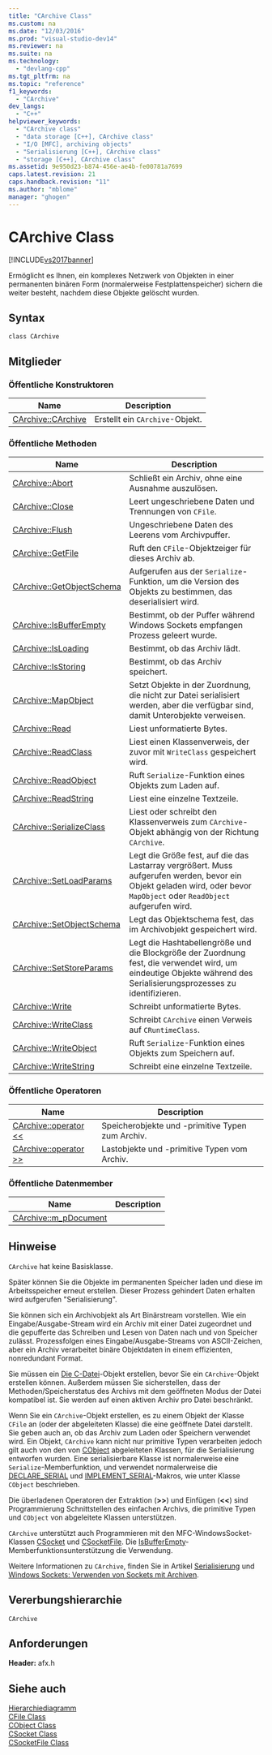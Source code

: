 ```yaml
---
title: "CArchive Class"
ms.custom: na
ms.date: "12/03/2016"
ms.prod: "visual-studio-dev14"
ms.reviewer: na
ms.suite: na
ms.technology: 
  - "devlang-cpp"
ms.tgt_pltfrm: na
ms.topic: "reference"
f1_keywords: 
  - "CArchive"
dev_langs: 
  - "C++"
helpviewer_keywords: 
  - "CArchive class"
  - "data storage [C++], CArchive class"
  - "I/O [MFC], archiving objects"
  - "Serialisierung [C++], CArchive class"
  - "storage [C++], CArchive class"
ms.assetid: 9e950d23-b874-456e-ae4b-fe00781a7699
caps.latest.revision: 21
caps.handback.revision: "11"
ms.author: "mblome"
manager: "ghogen"
---
```

# CArchive Class
[!INCLUDE[vs2017banner](../../assembler/inline/includes/vs2017banner.md)]

Ermöglicht es Ihnen, ein komplexes Netzwerk von Objekten in einer permanenten binären Form \(normalerweise Festplattenspeicher\) sichern die weiter besteht, nachdem diese Objekte gelöscht wurden.  
  
## Syntax  
  
```  
class CArchive  
```  
  
## Mitglieder  
  
### Öffentliche Konstruktoren  
  
|Name|Description|  
|----------|-----------------|  
|[CArchive::CArchive](../Topic/CArchive::CArchive.md)|Erstellt ein `CArchive`\-Objekt.|  
  
### Öffentliche Methoden  
  
|Name|Description|  
|----------|-----------------|  
|[CArchive::Abort](../Topic/CArchive::Abort.md)|Schließt ein Archiv, ohne eine Ausnahme auszulösen.|  
|[CArchive::Close](../Topic/CArchive::Close.md)|Leert ungeschriebene Daten und Trennungen von `CFile`.|  
|[CArchive::Flush](../Topic/CArchive::Flush.md)|Ungeschriebene Daten des Leerens vom Archivpuffer.|  
|[CArchive::GetFile](../Topic/CArchive::GetFile.md)|Ruft den `CFile`\-Objektzeiger für dieses Archiv ab.|  
|[CArchive::GetObjectSchema](../Topic/CArchive::GetObjectSchema.md)|Aufgerufen aus der `Serialize`\-Funktion, um die Version des Objekts zu bestimmen, das deserialisiert wird.|  
|[CArchive::IsBufferEmpty](../Topic/CArchive::IsBufferEmpty.md)|Bestimmt, ob der Puffer während Windows Sockets empfangen Prozess geleert wurde.|  
|[CArchive::IsLoading](../Topic/CArchive::IsLoading.md)|Bestimmt, ob das Archiv lädt.|  
|[CArchive::IsStoring](../Topic/CArchive::IsStoring.md)|Bestimmt, ob das Archiv speichert.|  
|[CArchive::MapObject](../Topic/CArchive::MapObject.md)|Setzt Objekte in der Zuordnung, die nicht zur Datei serialisiert werden, aber die verfügbar sind, damit Unterobjekte verweisen.|  
|[CArchive::Read](../Topic/CArchive::Read.md)|Liest unformatierte Bytes.|  
|[CArchive::ReadClass](../Topic/CArchive::ReadClass.md)|Liest einen Klassenverweis, der zuvor mit `WriteClass` gespeichert wird.|  
|[CArchive::ReadObject](../Topic/CArchive::ReadObject.md)|Ruft `Serialize`\-Funktion eines Objekts zum Laden auf.|  
|[CArchive::ReadString](../Topic/CArchive::ReadString.md)|Liest eine einzelne Textzeile.|  
|[CArchive::SerializeClass](../Topic/CArchive::SerializeClass.md)|Liest oder schreibt den Klassenverweis zum `CArchive`\-Objekt abhängig von der Richtung `CArchive`.|  
|[CArchive::SetLoadParams](../Topic/CArchive::SetLoadParams.md)|Legt die Größe fest, auf die das Lastarray vergrößert.  Muss aufgerufen werden, bevor ein Objekt geladen wird, oder bevor `MapObject` oder `ReadObject` aufgerufen wird.|  
|[CArchive::SetObjectSchema](../Topic/CArchive::SetObjectSchema.md)|Legt das Objektschema fest, das im Archivobjekt gespeichert wird.|  
|[CArchive::SetStoreParams](../Topic/CArchive::SetStoreParams.md)|Legt die Hashtabellengröße und die Blockgröße der Zuordnung fest, die verwendet wird, um eindeutige Objekte während des Serialisierungsprozesses zu identifizieren.|  
|[CArchive::Write](../Topic/CArchive::Write.md)|Schreibt unformatierte Bytes.|  
|[CArchive::WriteClass](../Topic/CArchive::WriteClass.md)|Schreibt `CArchive` einen Verweis auf `CRuntimeClass`.|  
|[CArchive::WriteObject](../Topic/CArchive::WriteObject.md)|Ruft `Serialize`\-Funktion eines Objekts zum Speichern auf.|  
|[CArchive::WriteString](../Topic/CArchive::WriteString.md)|Schreibt eine einzelne Textzeile.|  
  
### Öffentliche Operatoren  
  
|Name|Description|  
|----------|-----------------|  
|[CArchive::operator \<\<](../Topic/CArchive::operator%20%3C%3C.md)|Speicherobjekte und \-primitive Typen zum Archiv.|  
|[CArchive::operator \>\>](../Topic/CArchive::operator%20%3E%3E.md)|Lastobjekte und \-primitive Typen vom Archiv.|  
  
### Öffentliche Datenmember  
  
|Name|Description|  
|----------|-----------------|  
|[CArchive::m\_pDocument](../Topic/CArchive::m_pDocument.md)||  
  
## Hinweise  
 `CArchive` hat keine Basisklasse.  
  
 Später können Sie die Objekte im permanenten Speicher laden und diese im Arbeitsspeicher erneut erstellen.  Dieser Prozess gehindert Daten erhalten wird aufgerufen "Serialisierung".  
  
 Sie können sich ein Archivobjekt als Art Binärstream vorstellen.  Wie ein Eingabe\/Ausgabe\-Stream wird ein Archiv mit einer Datei zugeordnet und die gepufferte das Schreiben und Lesen von Daten nach und von Speicher zulässt.  Prozessfolgen eines Eingabe\/Ausgabe\-Streams von ASCII\-Zeichen, aber ein Archiv verarbeitet binäre Objektdaten in einem effizienten, nonredundant Format.  
  
 Sie müssen ein [Die C\-Datei](../../mfc/reference/cfile-class.md)\-Objekt erstellen, bevor Sie ein `CArchive`\-Objekt erstellen können.  Außerdem müssen Sie sicherstellen, dass der Methoden\/Speicherstatus des Archivs mit dem geöffneten Modus der Datei kompatibel ist.  Sie werden auf einen aktiven Archiv pro Datei beschränkt.  
  
 Wenn Sie ein `CArchive`\-Objekt erstellen, es zu einem Objekt der Klasse `CFile` an \(oder der abgeleiteten Klasse\) die eine geöffnete Datei darstellt.  Sie geben auch an, ob das Archiv zum Laden oder Speichern verwendet wird.  Ein Objekt, `CArchive` kann nicht nur primitive Typen verarbeiten jedoch gilt auch von den von [CObject](../../mfc/reference/cobject-class.md) abgeleiteten Klassen, für die Serialisierung entworfen wurden.  Eine serialisierbare Klasse ist normalerweise eine `Serialize`\-Memberfunktion, und verwendet normalerweise die [DECLARE\_SERIAL](../Topic/DECLARE_SERIAL.md) und [IMPLEMENT\_SERIAL](../Topic/IMPLEMENT_SERIAL.md)\-Makros, wie unter Klasse `CObject` beschrieben.  
  
 Die überladenen Operatoren der Extraktion \(**\>\>**\) und Einfügen \(**\<\<**\) sind Programmierung Schnittstellen des einfachen Archivs, die primitive Typen und `CObject` von abgeleitete Klassen unterstützen.  
  
 `CArchive` unterstützt auch Programmieren mit den MFC\-WindowsSocket\-Klassen [CSocket](../../mfc/reference/csocket-class.md) und [CSocketFile](../../mfc/reference/csocketfile-class.md).  Die [IsBufferEmpty](../Topic/CArchive::IsBufferEmpty.md)\-Memberfunktionsunterstützung die Verwendung.  
  
 Weitere Informationen zu `CArchive`, finden Sie in Artikel [Serialisierung](../../mfc/serialization-in-mfc.md) und [Windows Sockets: Verwenden von Sockets mit Archiven](../../mfc/windows-sockets-using-sockets-with-archives.md).  
  
## Vererbungshierarchie  
 `CArchive`  
  
## Anforderungen  
 **Header:**  afx.h  
  
## Siehe auch  
 [Hierarchiediagramm](../../mfc/hierarchy-chart.md)   
 [CFile Class](../../mfc/reference/cfile-class.md)   
 [CObject Class](../../mfc/reference/cobject-class.md)   
 [CSocket Class](../../mfc/reference/csocket-class.md)   
 [CSocketFile Class](../../mfc/reference/csocketfile-class.md)
